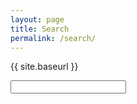 ```yaml
---
layout: page
title: Search
permalink: /search/
---
```

{{ site.baseurl }}
<form id="search" method="get" action="//duckduckgo.com/"> <input type="text" name="q"/> <input type="hidden" name="sites" value="blog.enh.me"> </form>